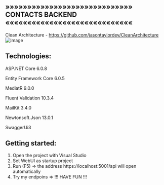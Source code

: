»»»»»»»»»»»»»»»»»»»»»»»»»»»»» CONTACTS BACKEND «««««««««««««««««««««««««««««
--------------------------------------------------------------------------------------------------------------


Clean Architecture - https://github.com/jasontaylordev/CleanArchitecture
![image](https://user-images.githubusercontent.com/61167227/189543595-7bc682ce-5cef-4a18-944c-2e649b7311c2.png)


Technologies:
--------------------------------------------------------------------------------------------------------------

ASP.NET Core 6.0.8

Entity Framework Core 6.0.5

MediatR 9.0.0

Fluent Validation 10.3.4

MailKit 3.4.0

Newtonsoft.Json 13.0.1

SwaggerUi3


Getting started:
--------------------------------------------------------------------------------------------------------------

1) Open the project with Visual Studio
2) Set WebUI as startup project
3) Run (F5) => the address https://localhost:5001/api will open automatically
4) Try my endpoins => !!! HAVE FUN !!!
